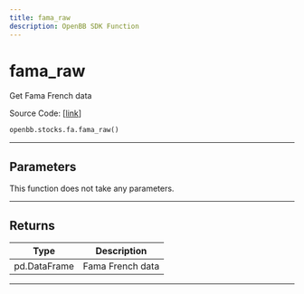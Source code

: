 ```yaml
---
title: fama_raw
description: OpenBB SDK Function
---
```


# fama_raw

Get Fama French data

Source Code: [[link](https://github.com/OpenBB-finance/OpenBBTerminal/tree/main/openbb_terminal/stocks/fundamental_analysis/dcf_model.py#L240)]

```python
openbb.stocks.fa.fama_raw()
```

---

## Parameters

This function does not take any parameters.

---

## Returns

| Type | Description |
| ---- | ----------- |
| pd.DataFrame | Fama French data |
---

